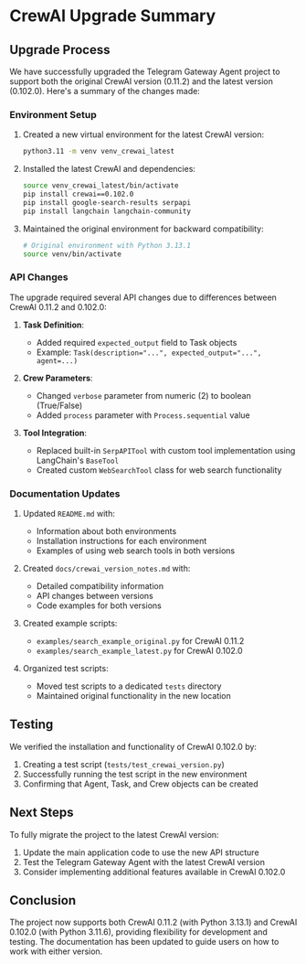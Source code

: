 # CrewAI Upgrade Summary

## Upgrade Process

We have successfully upgraded the Telegram Gateway Agent project to support both the original CrewAI version (0.11.2) and the latest version (0.102.0). Here's a summary of the changes made:

### Environment Setup

1. Created a new virtual environment for the latest CrewAI version:
   ```bash
   python3.11 -m venv venv_crewai_latest
   ```

2. Installed the latest CrewAI and dependencies:
   ```bash
   source venv_crewai_latest/bin/activate
   pip install crewai==0.102.0
   pip install google-search-results serpapi
   pip install langchain langchain-community
   ```

3. Maintained the original environment for backward compatibility:
   ```bash
   # Original environment with Python 3.13.1
   source venv/bin/activate
   ```

### API Changes

The upgrade required several API changes due to differences between CrewAI 0.11.2 and 0.102.0:

1. **Task Definition**:
   - Added required `expected_output` field to Task objects
   - Example: `Task(description="...", expected_output="...", agent=...)`

2. **Crew Parameters**:
   - Changed `verbose` parameter from numeric (2) to boolean (True/False)
   - Added `process` parameter with `Process.sequential` value

3. **Tool Integration**:
   - Replaced built-in `SerpAPITool` with custom tool implementation using LangChain's `BaseTool`
   - Created custom `WebSearchTool` class for web search functionality

### Documentation Updates

1. Updated `README.md` with:
   - Information about both environments
   - Installation instructions for each environment
   - Examples of using web search tools in both versions

2. Created `docs/crewai_version_notes.md` with:
   - Detailed compatibility information
   - API changes between versions
   - Code examples for both versions

3. Created example scripts:
   - `examples/search_example_original.py` for CrewAI 0.11.2
   - `examples/search_example_latest.py` for CrewAI 0.102.0

4. Organized test scripts:
   - Moved test scripts to a dedicated `tests` directory
   - Maintained original functionality in the new location

## Testing

We verified the installation and functionality of CrewAI 0.102.0 by:

1. Creating a test script (`tests/test_crewai_version.py`)
2. Successfully running the test script in the new environment
3. Confirming that Agent, Task, and Crew objects can be created

## Next Steps

To fully migrate the project to the latest CrewAI version:

1. Update the main application code to use the new API structure
2. Test the Telegram Gateway Agent with the latest CrewAI version
3. Consider implementing additional features available in CrewAI 0.102.0

## Conclusion

The project now supports both CrewAI 0.11.2 (with Python 3.13.1) and CrewAI 0.102.0 (with Python 3.11.6), providing flexibility for development and testing. The documentation has been updated to guide users on how to work with either version. 